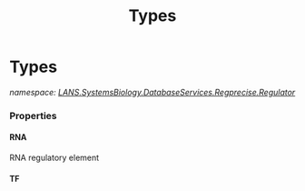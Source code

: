 ﻿---
title: Types
---

# Types
_namespace: [LANS.SystemsBiology.DatabaseServices.Regprecise.Regulator](N-LANS.SystemsBiology.DatabaseServices.Regprecise.Regulator.html)_






### Properties

#### RNA
RNA regulatory element
#### TF

